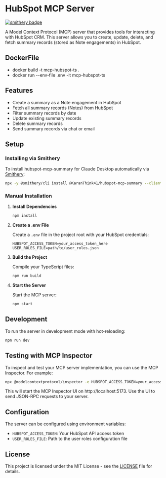 # HubSpot MCP Server
[![smithery badge](https://smithery.ai/badge/@KaranThink41/hubspot-mcp-summary)](https://smithery.ai/server/@KaranThink41/hubspot-mcp-summary)

A Model Context Protocol (MCP) server that provides tools for interacting with HubSpot CRM. This server allows you to create, update, delete, and fetch summary records (stored as Note 
engagements) in HubSpot.

## DockerFile
- docker build -t mcp-hubspot-ts .
- docker run --env-file .env -it mcp-hubspot-ts


## Features

- Create a summary as a Note engagement in HubSpot
- Fetch all summary records (Notes) from HubSpot
- Filter summary records by date
- Update existing summary records
- Delete summary records
- Send summary records via chat or email

## Setup

### Installing via Smithery

To install hubspot-mcp-summary for Claude Desktop automatically via [Smithery](https://smithery.ai/server/@KaranThink41/hubspot-mcp-summary):

```bash
npx -y @smithery/cli install @KaranThink41/hubspot-mcp-summary --client claude
```

### Manual Installation
1. **Install Dependencies**

   ```bash
   npm install
   ```

2. **Create a .env File**

   Create a `.env` file in the project root with your HubSpot credentials:

   ```env
   HUBSPOT_ACCESS_TOKEN=your_access_token_here
   USER_ROLES_FILE=path/to/user_roles.json
   ```

3. **Build the Project**

   Compile your TypeScript files:

   ```bash
   npm run build
   ```

4. **Start the Server**

   Start the MCP server:

   ```bash
   npm start
   ```

## Development

To run the server in development mode with hot-reloading:

```bash
npm run dev
```

## Testing with MCP Inspector

To inspect and test your MCP server implementation, you can use the MCP Inspector. For example:

```bash
npx @modelcontextprotocol/inspector -e HUBSPOT_ACCESS_TOKEN=your_access_token_here node build/index.js
```

This will start the MCP Inspector UI on http://localhost:5173. Use the UI to send JSON-RPC requests to your server.

## Configuration

The server can be configured using environment variables:

- `HUBSPOT_ACCESS_TOKEN`: Your HubSpot API access token
- `USER_ROLES_FILE`: Path to the user roles configuration file

## License

This project is licensed under the MIT License - see the [LICENSE](LICENSE) file for details.